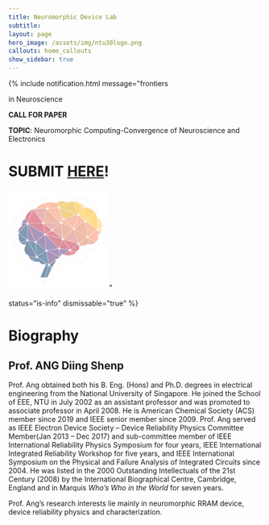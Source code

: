 ```yaml
---
title: Neuromorphic Device Lab
subtitle: 
layout: page
hero_image: /assets/img/ntu30logo.png
callouts: home_callouts
show_sidebar: true
---
```



{% include notification.html
message="frontiers

in Neuroscience

**CALL FOR PAPER**

**TOPIC**: Neuromorphic Computing-Convergence of Neuroscience and Electronics

# SUBMIT [HERE](https://www.frontiersin.org/research-topics/31730/neuromorphic-computing-convergence-of-neuroscience-and-electronics)!

<img src="/assets/img/fns.png" alt="Frontiers in Neuroscience" width="200"/>"

status="is-info"
dismissable="true" %}
<!-- {% include notification.html
message="frontiers

in Neuroscience
Login to NTU Microsoft 365 account for acess."

status="is-info"
dismissable="true" %} -->

# Biography

## Prof. ANG Diing Shenp

 <p align = "justify"> 

Prof. Ang obtained both his B. Eng. (Hons) and Ph.D. degrees in electrical engineering from the National University of Singapore. He joined the School of EEE, NTU in July 2002 as an assistant professor and was promoted to associate professor in April 2008. He is American Chemical Society (ACS) member since 2019 and IEEE senior member since 2009. Prof. Ang served as IEEE Electron Device Society – Device Reliability Physics Committee Member(Jan 2013 – Dec 2017) and sub-committee member of IEEE International Reliability Physics Symposium for four years, IEEE International Integrated Reliability Workshop for five years, and IEEE International Symposium on the Physical and Failure Analysis of Integrated Circuits since 2004. He was listed in the 2000 Outstanding Intellectuals of the 21st Century (2008) by the International Biographical Centre, Cambridge, England and in Marquis *Who’s Who in the World* for seven years.

</p>

 <p align = "justify"> 

Prof. Ang’s research interests lie mainly in neuromorphic RRAM device, device reliability physics and characterization.

</p>

